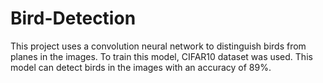 # Bird-Detection

This project uses a convolution neural network to distinguish birds from planes in the images. To train this model, CIFAR10 dataset was used.
This model can detect birds in the images with an accuracy of 89%.




